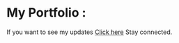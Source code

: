 # My Portfolio :

If you want to see my updates 
<a href="https://manishahaldar.github.io/">Click here</a>
Stay connected.
